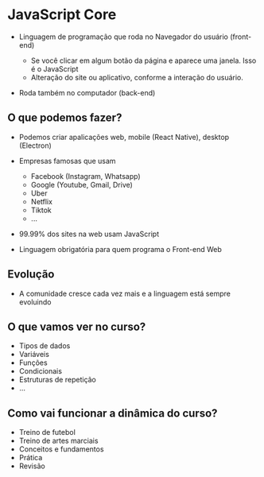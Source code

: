# JavaScript Core

* Linguagem de programação que roda no Navegador do usuário (front-end)
  * Se você clicar em algum botão da página e aparece uma janela. Isso é o JavaScript
  * Alteração do site ou aplicativo, conforme a interação do usuário.

* Roda também no computador (back-end)

## O que podemos fazer?

* Podemos criar apalicações web, mobile (React Native), desktop (Electron)
* Empresas famosas que usam
  * Facebook (Instagram, Whatsapp)
  * Google (Youtube, Gmail, Drive)
  * Uber
  * Netflix
  * Tiktok
  * ...

* 99.99% dos sites na web usam JavaScript
* Linguagem obrigatória para quem programa o Front-end Web

## Evolução

* A comunidade cresce cada vez mais e a linguagem está sempre evoluindo

## O que vamos ver no curso?

* Tipos de dados
* Variáveis
* Funções
* Condicionais
* Estruturas de repetição
* ...

## Como vai funcionar a dinâmica do curso?

* Treino de futebol
* Treino de artes marciais
* Conceitos e fundamentos
* Prática
* Revisão
